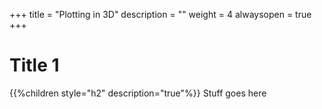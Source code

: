 +++
title = "Plotting in 3D"
description = ""
weight = 4
alwaysopen = true
+++

# Title 1 
{{%children style="h2" description="true"%}}
Stuff goes here
